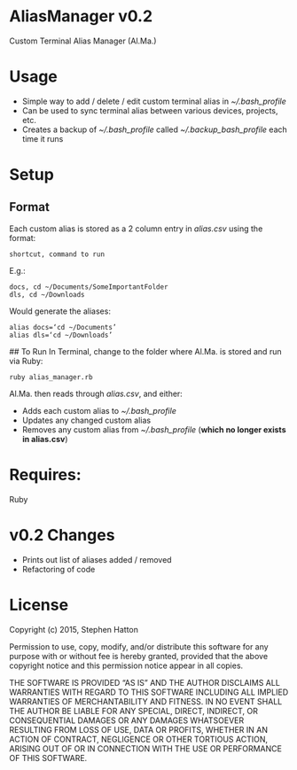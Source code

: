# AliasManager v0.2
Custom Terminal Alias Manager (Al.Ma.)

# Usage
- Simple way to add / delete / edit custom terminal alias in *~/.bash_profile*
- Can be used to sync terminal alias between various devices, projects, etc.
- Creates a backup of *~/.bash_profile* called *~/.backup_bash_profile* each time it runs

# Setup
## Format

Each custom alias is stored as a 2 column entry in *alias.csv* using the format:

	shortcut, command to run
E.g.:

	docs, cd ~/Documents/SomeImportantFolder
	dls, cd ~/Downloads

Would generate the aliases:

	alias docs=‘cd ~/Documents’
	alias dls=‘cd ~/Downloads’


## To Run
In Terminal, change to the folder where Al.Ma. is stored and run via Ruby:

	ruby alias_manager.rb

Al.Ma. then reads through *alias.csv*, and either:

- Adds each custom alias to *~/.bash_profile*
- Updates any changed custom alias
- Removes any custom alias from *~/.bash_profile* (**which no longer exists in alias.csv**)

# Requires:
Ruby

# v0.2 Changes
- Prints out list of aliases added / removed
- Refactoring of code

# License
Copyright (c) 2015, Stephen Hatton

Permission to use, copy, modify, and/or distribute this software for any purpose with or without fee is hereby granted, provided that the above copyright notice and this permission notice appear in all copies.

THE SOFTWARE IS PROVIDED “AS IS” AND THE AUTHOR DISCLAIMS ALL WARRANTIES WITH REGARD TO THIS SOFTWARE INCLUDING ALL IMPLIED WARRANTIES OF MERCHANTABILITY AND FITNESS. IN NO EVENT SHALL THE AUTHOR BE LIABLE FOR ANY SPECIAL, DIRECT, INDIRECT, OR CONSEQUENTIAL DAMAGES OR ANY DAMAGES WHATSOEVER RESULTING FROM LOSS OF USE, DATA OR PROFITS, WHETHER IN AN ACTION OF CONTRACT, NEGLIGENCE OR OTHER TORTIOUS ACTION, ARISING OUT OF OR IN CONNECTION WITH THE USE OR PERFORMANCE OF THIS SOFTWARE.